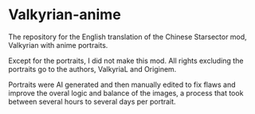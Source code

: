 # Valkyrian-anime
The repository for the English translation of the Chinese Starsector mod, Valkyrian with anime portraits.

Except for the portraits, I did not make this mod. All rights excluding the portraits go to the authors, ValkyriaL and Originem.

Portraits were AI generated and then manually edited to fix flaws and improve the overal logic and balance of the images, a process that took between several hours to several days per portrait.